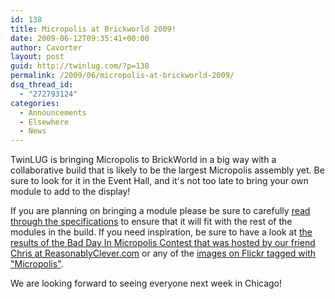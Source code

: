 ```yaml
---
id: 138
title: Micropolis at Brickworld 2009!
date: 2009-06-12T09:35:41+00:00
author: Cavorter
layout: post
guid: http://twinlug.com/?p=138
permalink: /2009/06/micropolis-at-brickworld-2009/
dsq_thread_id:
  - "272793124"
categories:
  - Announcements
  - Elsewhere
  - News
---
```

TwinLUG is bringing Micropolis to BrickWorld in a big way with a collaborative build that is likely to be the largest Micropolis assembly yet. Be sure to look for it in the Event Hall, and it's not too late to bring your own module to add to the display!

If you are planning on bringing a module please be sure to carefully [read through the specifications](http://twinlug.com/micropolis-micro-city-standard/) to ensure that it will fit with the rest of the modules in the build. If you need inspiration, be sure to have a look at [the results of the Bad Day In Micropolis Contest that was hosted by our friend Chris at ReasonablyClever.com](http://reasonablyclever.com/lego/contest/badday/index.html) or any of the [images on Flickr tagged with "Micropolis"](http://www.flickr.com/search/?q=Micropolis&w=all).

We are looking forward to seeing everyone next week in Chicago!